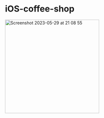 # iOS-coffee-shop

<img width="311" alt="Screenshot 2023-05-29 at 21 08 55" src="https://github.com/rizkyAlfikri/iOS-coffee-shop/assets/44297703/03d4b273-7856-4215-a0d2-a1bd4d41d148">
